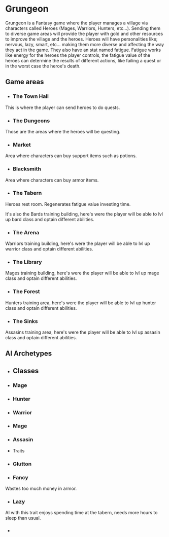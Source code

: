 # Grungeon

Grungeon is a Fantasy game where the player manages a village via characters called Heroes (Mages, Warriors, Hunters, etc...). Sending them to diverse game areas will provide the player with gold and other resources to improve the village and the heroes. Heroes will have personalities like; nervous, lazy, smart, etc... making them more diverse and affecting the way they act in the game. They also have an stat named fatigue. Fatigue works like energy for the heroes the player controls, the fatigue value of the heroes can determine the results of different actions, like failing a quest or in the worst case the heroe's death.

## Game areas

* ### The Town Hall

This is where the player can send heroes to do quests.

* ### The Dungeons

Those are the areas where the heroes will be questing.

* ### Market

Area where characters can buy support items such as potions.

* ### Blacksmith

Area where characters can buy armor items.

* ### The Tabern

Heroes rest room. Regenerates fatigue value investing time.

It's also the Bards training building, here's were the player will be able to lvl up bard class and optain different abilities.

* ### The Arena

Warriors training building, here's were the player will be able to lvl up warrior class and optain different abilities.

* ### The Library

Mages training building, here's were the player will be able to lvl up mage class and optain different abilities.

* ### The Forest

Hunters training area, here's were the player will be able to lvl up hunter class and optain different abilities.

* ### The Sinks

Assasins training area, here's were the player will be able to lvl up assasin class and optain different abilities.


## AI Archetypes

* ## Classes

* ### Mage



* ### Hunter 

* ### Warrior 

* ### Mage 

* ### Assasin

* Traits

* ### Glutton

* ### Fancy 

Wastes too much money in armor.

* ### Lazy

AI with this trait enjoys spending time at the tabern, needs more hours to sleep than usual.

* ### 
